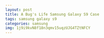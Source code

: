```yaml
---
layout: post
title: A Bug's Life Samsung Galaxy S9 Case
tags: samsung galaxy s9
categories: samsung
img: 1j9i9kvN8f18n3qmv15uqzUJG4TZtNFCY
---
```

